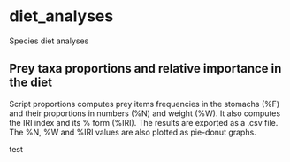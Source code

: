 # diet_analyses

Species diet analyses

## Prey taxa proportions and relative importance in the diet
Script proportions computes prey items frequencies in the stomachs (%F) and their proportions in numbers (%N) and weight (%W). It also computes the IRI index and its % form (%IRI). The results are exported as a .csv file. The %N, %W and %IRI values are also plotted as pie-donut graphs.

test
